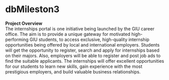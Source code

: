 # dbMileston3
 **Project Overview** <br>
The internships portal is one initiative being launched by the GIU career office. The aim is to provide a
unique gateway for motivated high-performing GIU students, to access exclusive, high-quality internship
opportunities being offered by local and international employers. Students will get the opportunity to
register, search and apply for internships based on their majors. Also, employers will be able to register
and post job ads to find the suitable applicants.
The internships will offer excellent opportunities for our students to learn new skills, gain experience with
the most prestigious employers, and build valuable business relationships.
